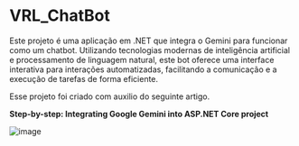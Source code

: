 # VRL_ChatBot
Este projeto é uma aplicação em .NET que integra o Gemini para funcionar como um chatbot. Utilizando tecnologias modernas de inteligência artificial e processamento de linguagem natural, este bot oferece uma interface interativa para interações automatizadas, facilitando a comunicação e a execução de tarefas de forma eficiente.

Esse projeto foi criado com auxilio do seguinte artigo.

<b>Step-by-step: Integrating Google Gemini into ASP.NET Core project</b>

![image](https://github.com/user-attachments/assets/09b4bfb3-db6a-481e-90d5-1b36f9089115)
